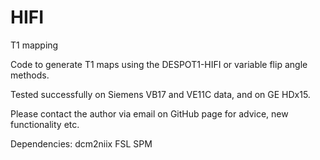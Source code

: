 # HIFI
T1 mapping

Code to generate T1 maps using the DESPOT1-HIFI or variable flip angle methods.

Tested successfully on Siemens VB17 and VE11C data, and on GE HDx15.

Please contact the author via email on GitHub page for advice, new functionality etc.

Dependencies:
dcm2niix
FSL
SPM

